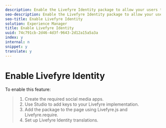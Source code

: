 ```yaml
---
description: Enable the Livefyre Identity package to allow your users to log into your Livefyre Apps using an email, Twitter, Facebook, Yahoo!, or Google login.
seo-description: Enable the Livefyre Identity package to allow your users to log into your Livefyre Apps using an email, Twitter, Facebook, Yahoo!, or Google login.
seo-title: Enable Livefyre Identity
solution: Experience Manager
title: Enable Livefyre Identity
uuid: 74c791cb-2d46-4d3f-9643-2d12a15a5a3a
index: y
internal: n
snippet: y
translate: y
---
```


# Enable Livefyre Identity

To enable this feature:

>1. Create the required social media apps.
>1. Use Studio to add keys to your Livefyre implementation.
>1. Add the package to the page using Livefyre.js and Livefyre.require.
>1. Set up Livefyre Identity translations.
